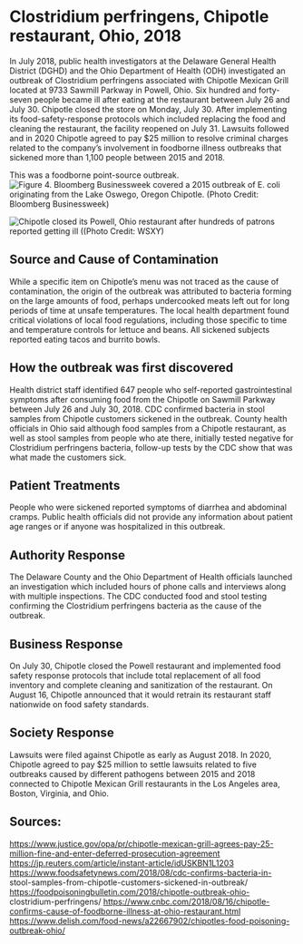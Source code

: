 # Clostridium perfringens, Chipotle restaurant, Ohio, 2018 

In July 2018, public health investigators at the Delaware General Health District (DGHD) and the Ohio Department of Health (ODH) investigated an outbreak of Clostridium perfringens associated with Chipotle Mexican Grill located at 9733 Sawmill Parkway in Powell, Ohio.  Six hundred and forty-seven people became ill after eating at the restaurant between July 26 and July 30. Chipotle closed the store on Monday, July 30. After implementing its food-safety-response protocols which included replacing the food and cleaning the restaurant, the facility reopened on July 31.  Lawsuits followed and in 2020 Chipotle agreed to pay $25 million to resolve criminal charges related to the company’s involvement in foodborne illness outbreaks that sickened more than 1,100 people between 2015 and 2018. 

This was a foodborne point-source outbreak. 
![Figure 4. Bloomberg Businessweek covered a 2015 outbreak of E. coli originating from the Lake Oswego, Oregon Chipotle. (Photo Credit: Bloomberg Businessweek)](https://www.bloomberg.com/features/2015-chipotle-food-safety-crisis/img/cover02_DomNewsstand-sansUPC.jpg)

![Chipotle closed its Powell, Ohio restaurant after hundreds of patrons reported getting ill ((Photo Credit: WSXY)](https://s.abcnews.com/images/US/sick-customers-chipotle-01-wsyx-jc-180731_hpMain_16x9t_992.jpg)

## Source and Cause of Contamination 

While a specific item on Chipotle’s menu was not traced as the cause of contamination, the origin of the outbreak was attributed to bacteria forming on the large amounts of food, perhaps undercooked meats left out for long periods of time at unsafe temperatures.  The local health department found critical violations of local food regulations, including those specific to time and temperature controls for lettuce and beans. All sickened subjects reported eating tacos and burrito bowls. 
 
## How the outbreak was first discovered 

Health district staff identified 647 people who self-reported gastrointestinal symptoms after consuming food from the Chipotle on Sawmill Parkway between July 26 and July 30, 2018.  CDC confirmed bacteria in stool samples from Chipotle customers sickened in the outbreak. County health officials in Ohio said although food samples from a Chipotle restaurant, as well as stool samples from people who ate there, initially tested negative for Clostridium perfringens bacteria, follow-up tests by the CDC show that was what made the customers sick. 
 
## Patient Treatments 

People who were sickened reported symptoms of diarrhea and abdominal cramps.  Public health officials did not provide any information about patient age ranges or if anyone was hospitalized in this outbreak. 
 
## Authority Response 

The Delaware County and the Ohio Department of Health officials launched an investigation which included hours of phone calls and interviews along with multiple inspections. The CDC conducted food and stool testing confirming the Clostridium perfringens bacteria as the cause of the outbreak.  
 
## Business Response 
On July 30, Chipotle closed the Powell restaurant and implemented food safety response protocols that include total replacement of all food inventory and complete cleaning and sanitization of the restaurant. On August 16, Chipotle announced that it would retrain its restaurant staff nationwide on food safety 
standards. 
 
## Society Response 
Lawsuits were filed against Chipotle as early as August 2018.  In 2020, Chipotle agreed to pay $25 million to settle lawsuits related to five outbreaks caused by different pathogens between 2015 and 2018 connected to Chipotle Mexican Grill restaurants in the Los Angeles area, Boston, Virginia, and Ohio. 

## Sources:  
https://www.justice.gov/opa/pr/chipotle-mexican-grill-agrees-pay-25-million-fine-and-enter-deferred-prosecution-agreement
https://jp.reuters.com/article/instant-article/idUSKBN1L1203
https://www.foodsafetynews.com/2018/08/cdc-confirms-bacteria-in-
stool-samples-from-chipotle-customers-sickened-in-outbreak/ 
https://foodpoisoningbulletin.com/2018/chipotle-outbreak-ohio-
clostridium-perfringens/ 
https://www.cnbc.com/2018/08/16/chipotle-confirms-cause-of-foodborne-illness-at-ohio-restaurant.html 
https://www.delish.com/food-news/a22667902/chipotles-food-poisoning-outbreak-ohio/ 